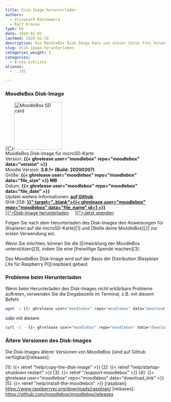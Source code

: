 ```yaml
---
title: Disk-Image herunterladen
authors:
  - Visvanath Ratnaweera
  - Ralf Krause
type: kb
date: 2018-02-02
lastmod: 2020-02-28
description: Das MoodleBox Disk-Image kann von dieser Seite frei heruntergeladen werden.
slug: disk-image-herunterladen
categories_weight: 3
categories:
  - Erste Schritte
aliases:
  - ../dl

---
```

### MoodleBox Disk-Image

<div class="downloads">
  <div class="image-icon">
    <a class="piwik_download" href="{{< ghrelease user="moodlebox" repo="moodlebox" data="download_link" >}}"><img alt="MoodleBox SD card" src="/img/media/moodlebox-sdcard.png" width="150" height="150"></a>
  </div>
  <div class="image-info">
    <div class="image-description">
      MoodleBox Disk-Image für microSD-Karte
    </div>
    <div class="image-details">
      Version: <strong>{{< ghrelease user="moodlebox" repo="moodlebox" data="version" >}}</strong>
    </div>
    <div class="image-details">
      Moodle Version: <strong>3.8.1+ (Build: 20200207)</strong>
    </div>
    <div class="image-details">
      Größe: <strong>{{< ghrelease user="moodlebox" repo="moodlebox" data="file_size" >}} MB</strong>
    </div>
    <div class="image-details">
      Datum: <strong>{{< ghrelease user="moodlebox" repo="moodlebox" data="file_date" >}}</strong>
    </div>
    <div class="image-details">
      Update weitere Informationen: <strong><a href="https://github.com/moodlebox/moodlebox/blob/master/CHANGELOG.md" target="_blank">auf Github</a></strong>
    </div>
    <div class="image-details">
      SHA-256: <strong><a href="{{< ghrelease user="moodlebox" repo="moodlebox" data="download_link" id=1 >}}" target="_blank">{{< ghrelease user="moodlebox" repo="moodlebox" data="file_name" id=1 >}}</a></strong>
    </div>
    <div class="image-download-links">
      <a class="btn dl-zip piwik_download" href="{{< ghrelease user="moodlebox" repo="moodlebox" data="download_link" >}}"><i class="fa fa-download" aria-hidden="true"></i>Disk-Image herunterladen</a>
      &nbsp;&nbsp;&nbsp;
      <a class="btn" href="{{< relref "/support-moodlebox" >}}"><i class="fa fa-heart" aria-hidden="true"></i>Jetzt spenden</a>
    </div>
  </div>
</div>

Folgen Sie nach dem Herunterladen des Disk-Images den Anweisungen für [Kopieren auf die microSD-Karte][1] und [Stelle deine MoodleBox][2] zur ersten Verwendung ein.

Wenn Sie möchten, können Sie die [Entwicklung der MoodleBox unterstützen][3], indem Sie eine [freiwillige Spende machen][3].

Das MoodleBox Disk-Image wird auf der Basis der Distribution [Raspbian Lite für Raspberry Pi][raspbian] gebaut.

### Probleme beim Herunterladen

Wenn beim Herunterladen des Disk-Images nicht erklärbare Probleme auftreten, verwenden Sie die Eingabezeile im Terminal, z.B. mit diesem Befehl

```bash
wget -c {{< ghrelease user="moodlebox" repo="moodlebox" data="download_link" >}}
```

oder mit diesem

```bash
curl -C - {{< ghrelease user="moodlebox" repo="moodlebox" data="download_link" >}}
```

### Ältere Versionen des Disk-Images

Die Disk-Images älterer Versionen von MoodleBox [sind auf Github verfügbar][releases].

 [1]: {{< relref "help/copy-the-disk-image" >}}
 [2]: {{< relref "help/startup-shutdown-restart" >}}
 [3]: {{< relref "/support-moodlebox" >}}
 [4]: {{< ghrelease user="moodlebox" repo="moodlebox" data="download_link" >}}
 [5]: {{< relref "help/install-the-moodlebox" >}}
 [raspbian]: https://www.raspberrypi.org/downloads/raspbian/
 [releases]: https://github.com/moodlebox/moodlebox/releases

